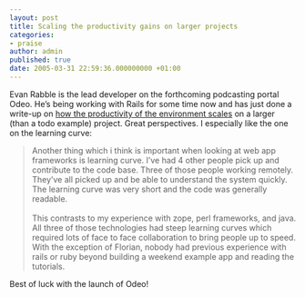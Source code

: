 ```yaml
---
layout: post
title: Scaling the productivity gains on larger projects
categories:
- praise
author: admin
published: true
date: 2005-03-31 22:59:36.000000000 +01:00
---
```

<p>Evan Rabble is the lead developer on the forthcoming podcasting portal Odeo. He&#8217;s being working with Rails for some time now and has just done a write-up on <a href="http://www.anarchogeek.com/archives/000514.html">how the productivity of the environment scales</a> on a larger (than a todo example) project. Great perspectives. I especially like the one on the learning curve:</p>
<blockquote>Another thing which i think is important when looking at web app frameworks is learning curve. I&#8217;ve had 4 other people pick up and contribute to the code base. Three of those people working remotely. They&#8217;ve all picked up and be able to understand the system quickly. The learning curve was very short and the code was generally readable. <br />
<br />
This contrasts to my experience with zope, perl frameworks, and java. All three of those technologies had steep learning curves which required lots of face to face collaboration to bring people up to speed. With the exception of Florian, nobody had previous experience with rails or ruby beyond building a weekend example app and reading the tutorials.</blockquote>
<p>Best of luck with the launch of Odeo!</p>